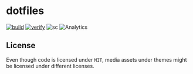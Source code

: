 # dotfiles

[![build](https://github.com/tprasadtp/dotfiles/workflows/lint/badge.svg)](https://github.com/tprasadtp/dotfiles/actions)
[![verify](https://github.com/tprasadtp/dotfiles/workflows/verify/badge.svg)](https://github.com/tprasadtp/dotfiles/actions)
![sc](https://img.shields.io/badge/dynamic/json?color=%230093DD&label=sc&query=%24.commit.verification.reason&url=https%3A%2F%2Fapi.github.com%2Frepos%2Ftprasadtp%2Fdotfiles%2Fcommits%2Fmaster&logo=gnu-privacy-guard&logoColor=white)
![Analytics](https://ga-beacon.prasadt.com/UA-101760811-3/github/dotfiles2?color=yellow&useReferer)

## License

Even though code is licensed under `MIT`, media assets under themes might be licensed under different licenses.

